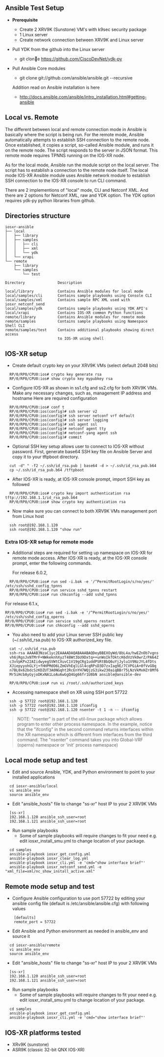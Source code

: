 ## Ansible Test Setup

- **Prerequisite**
  * Create 2 XRV9K (Sunstone) VM's with k9sec security package
  * 1 Linux server
  * Create network connection between XRV9K and Linux server

- Pull YDK from the github into the Linux server
  * git clone https://github.com/CiscoDevNet/ydk-py

- Pull Ansible Core modules
  * git clone git://github.com/ansible/ansible.git --recursive

  Addition read on Ansible installation is here
  * http://docs.ansible.com/ansible/intro_installation.html#getting-ansible

## Local vs. Remote

The different between local and remote connection mode in Ansible is basically
where the script is being run.  For the remote mode, Ansible automatically
attempts to establish SSH connection to the remote node.  Once established,
it copies a script, so-called Ansible module, and runs it on the remote
node. The script responds to the server in JSON format. This remote mode
requires TPNNS running on the IOS-XR node.

As for the local mode, Ansible run the module script on the local server.
The script has to establish a connection to the remote node itself. The
local mode IOS-XR Ansible module uses Ansible network module to establish SSH
connection to the IOS-XR console to run CLI command.

There are 2 implementions of "local" mode, CLI and Netconf XML. And there are 2
options for Netconf XML, raw and YDK option. The YDK option requires ydk-py
python libraries from github.

## Directories structure

```
iosxr-ansible
├── local
│   ├── library
│   ├── samples
│   │   ├── cli
│   │   ├── xml
│   │   └── ydk
│   └── xrapi
└── remote
    ├── library
    └── samples
        └── test

Directory               Description

local/library           Contains Ansible modules for local mode
local/samples/cli       Contains sample playbooks using Console CLI
local/samples/xml       Contains sample RPC XML used with iosxr_netconf_send
local/samples/ydk       Contains sample playbooks using YDK API's
local/xrapi             Contains IOS-XR common Python functions
remote/library          Contains Ansible modules for remote mode
remote/samples          Contains sample playbooks using Namespace Shell CLI
remote/samples/test     Contains additional playbooks showing direct access
                        to IOS-XR using shell
```

## IOS-XR setup

- Create default crypto key on your XRV9K VMs (select default 2048 bits)

```
  RP/0/RP0/CPU0:ios# crypto key generate rsa 
  RP/0/RP0/CPU0:ios# show crypto key mypubkey rsa
```
- Configure IOS-XR as shown in ss1.cfg and ss2.cfg for both XRV9K VMs.
  Make any necessary changes, such as, management IP address and hostname
  Here are required configuration
  
```
  RP/0/RP0/CPU0:ios# conf t
  RP/0/RP0/CPU0:ios(config)# ssh server v2
  RP/0/RP0/CPU0:ios(config)# ssh server netconf vrf default
  RP/0/RP0/CPU0:ios(config)# ssh server logging
  RP/0/RP0/CPU0:ios(config)# xml agent ssl
  RP/0/RP0/CPU0:ios(config)# netconf agent tty
  RP/0/RP0/CPU0:ios(config)# netconf-yang agent ssh
  RP/0/RP0/CPU0:ios(config)# commit
```
- Optional SSH key setup allows user to connect to IOS-XR without password.
  First, generate base64 SSH key file on Ansible Server and copy it to your
  tftpboot directory.

```
  cut -d" " -f2 ~/.ssh/id_rsa.pub | base64 -d > ~/.ssh/id_rsa_pub.b64
  cp ~/.ssh/id_rsa_pub.b64 /tftpboot
```
- After IOS-XR is ready, at IOS-XR console prompt, import SSH key as followed

```
  RP/0/RP0/CPU0:ios# crypto key import authentication rsa tftp://192.168.1.1/id_rsa_pub.b64
  RP/0/RP0/CPU0:ios# show crypto key authentication rsa
```
- Now make sure you can connect to both XRV9K VMs management port from Linux host

```
  ssh root@192.168.1.120
  ssh root@192.168.1.120 "show run"
```
### Extra IOS-XR setup for remote mode

- Additional steps are required for setting up namespace on IOS-XR for
  remote mode access.  After IOS-XR is ready, at the IOS-XR console prompt,
  enter the following commands.
  
  For release 6.0.2,
```
  RP/0/RP0/CPU0:ios# run sed -i.bak -e '/^PermitRootLogin/s/no/yes/' /etc/ssh/sshd_config_tpnns
  RP/0/RP0/CPU0:ios# run service sshd_tpnns restart
  RP/0/RP0/CPU0:ios# run chkconfig --add sshd_tpnns
```
  For release 6.1.x,
  ```
  RP/0/RP0/CPU0:ios# run sed -i.bak -e '/^PermitRootLogin/s/no/yes/' /etc/ssh/sshd_config_operns
  RP/0/RP0/CPU0:ios# run service sshd_operns restart
  RP/0/RP0/CPU0:ios# run chkconfig --add sshd_operns
```
- You also need to add your Linux server SSH public key (~/.ssh/id_rsa.pub)
  to IOS-XR authorized_key file.
  
```
  cat ~/.ssh/id_rsa.pub
  ssh-rsa AAAAB3NzaC1yc2EAAAADAQABAAABAQDeyBBEXOyWd/8bL4a/hwEZnOb7vgns
  vh6jRgsJxNTMrF+NWkeknhXyzT48Wt3bU9Dxtq++unWoIkfOktcK6dVzVk0wrZ/PA64Z
  c3vVpKPx22AIidwyegSVWtCXuvC1V19gCRg1uddPSRtBbQ6uYjJylu1V9NzJYL4fDts
  XJiepyyohGLYj+fHHPMdO6LZmGVhEqlLGl4cqRPsD3D7zxIag9E/7CVPGiA+0fVvGOq
  n7BL0x62bdcSzKDZUT3A0NGqht2RcEnYH7WQjzG3ikw230aiqBBr75LNzVkMxHZr8Mf6
  Mr5iHcbAyGyjoDKxNA1LoAu6wGgQ4Gg66fr1U8bN ansible@ansible-dev
```

```
  RP/0/RP0/CPU0:ios# run vi /root/.ssh/authorized_keys
```
- Accessing namespace shell on XR using SSH port 57722

```
  ssh -p 57722 root@192.168.1.120
  ssh -p 57722 root@192.168.1.120 ifconfig
  ssh -p 57722 root@192.168.1.120 nsenter -t 1 -n -- ifconfig
```
  > NOTE:
  > "nsenter" is part of the util-linux package which allows program to
  > enter other process namespace.  In the example, notice that
  > the "ifconfig" in the second command returns interfaces within the XR
  > namespace which is different from interfaces from the third command.
  > The "nsenter" command takes you into Global-VRF (operns) namespace or
  > 'init' process namespace)

## Local mode setup and test

- Edit and source Ansible, YDK, and Python environment to point to your
  installed applications

```
  cd iosxr-ansible/local
  vi ansible_env
  source ansible_env
```
- Edit "ansible_hosts" file to change "ss-xr" host IP to your 2 XRV9K VMs

```
  [ss-xr]
  192.168.1.120 ansible_ssh_user=root
  192.168.1.121 ansible_ssh_user=root
```
- Run sample playbooks
    * Some of sample playbooks will require changes to fit your need
      e.g. edit iosxr_install_smu.yml to change location of your package.

```
  cd samples
  ansible-playbook iosxr_get_config.yml
  ansible-playbook iosxr_clear_log.yml
  ansible-playbook iosxr_cli.yml -e 'cmd="show interface brief"'
  ansible-playbook iosxr_netconf_send.yml -e "xml_file=xml/nc_show_install_active.xml"
```
## Remote mode setup and test

- Configure Ansible configuration to use port 57722 by editing your ansible
  config file (default is /etc/ansible/ansible.cfg) with following values
    
```
    [defaults]
    remote_port = 57722
```
- Edit Ansible and Python environment as needed in ansible_env and source it

```
  cd iosxr-ansible/remote
  vi ansible_env
  source ansible_env
```
- Edit "ansible_hosts" file to change "ss-xr" host IP to your 2 XRV9K VMs

```
  [ss-xr]
  192.168.1.120 ansible_ssh_user=root
  192.168.1.121 ansible_ssh_user=root
```
- Run sample playbooks
    * Some of sample playbooks will require changes to fit your need
      e.g. edit iosxr_install_smu.yml to change location of your package.

```
  cd samples
  ansible-playbook iosxr_get_config.yml
  ansible-playbook iosxr_cli.yml -e 'cmd="show interface brief"'
```
## IOS-XR platforms tested
- XRv9K (sunstone)
- ASR9K (classic 32-bit QNX IOS-XR)